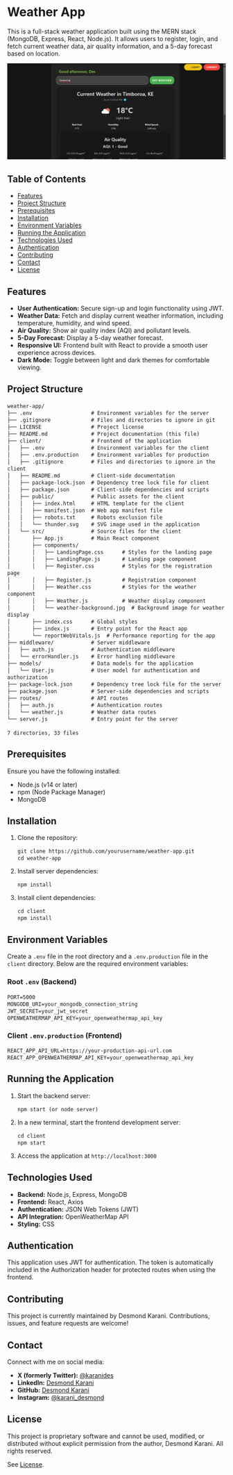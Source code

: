 # Weather App

This is a full-stack weather application built using the MERN stack (MongoDB, Express, React, Node.js). It allows users to register, login, and fetch current weather data, air quality information, and a 5-day forecast based on location.

![Project Screenshot](./image.png)

## Table of Contents

- [Features](#features)
- [Project Structure](#project-structure)
- [Prerequisites](#prerequisites)
- [Installation](#installation)
- [Environment Variables](#environment-variables)
- [Running the Application](#running-the-application)
- [Technologies Used](#technologies-used)
- [Authentication](#authentication)
- [Contributing](#contributing)
- [Contact](#contact)
- [License](#license)

## Features

- **User Authentication:** Secure sign-up and login functionality using JWT.
- **Weather Data:** Fetch and display current weather information, including temperature, humidity, and wind speed.
- **Air Quality:** Show air quality index (AQI) and pollutant levels.
- **5-Day Forecast:** Display a 5-day weather forecast.
- **Responsive UI:** Frontend built with React to provide a smooth user experience across devices.
- **Dark Mode:** Toggle between light and dark themes for comfortable viewing.

## Project Structure

```
weather-app/
├── .env                   # Environment variables for the server
├── .gitignore             # Files and directories to ignore in git
├── LICENSE                # Project license
├── README.md              # Project documentation (this file)
├── client/                # Frontend of the application
│   ├── .env               # Environment variables for the client
│   ├── .env.production    # Environment variables for production
│   ├── .gitignore         # Files and directories to ignore in the client
│   ├── README.md          # Client-side documentation
│   ├── package-lock.json  # Dependency tree lock file for client
│   ├── package.json       # Client-side dependencies and scripts
│   ├── public/            # Public assets for the client
│   │   ├── index.html     # HTML template for the client
│   │   ├── manifest.json  # Web app manifest file
│   │   ├── robots.txt     # Robots exclusion file
│   │   └── thunder.svg    # SVG image used in the application
│   └── src/               # Source files for the client
│       ├── App.js         # Main React component
│       ├── components/
│       │   ├── LandingPage.css      # Styles for the landing page
│       │   ├── LandingPage.js       # Landing page component
│       │   ├── Register.css         # Styles for the registration page
│       │   ├── Register.js          # Registration component
│       │   ├── Weather.css          # Styles for the weather component
│       │   ├── Weather.js           # Weather display component
│       │   └── weather-background.jpg  # Background image for weather display
│       ├── index.css      # Global styles
│       ├── index.js       # Entry point for the React app
│       └── reportWebVitals.js  # Performance reporting for the app
├── middleware/            # Server middleware
│   ├── auth.js            # Authentication middleware
│   └── errorHandler.js    # Error handling middleware
├── models/                # Data models for the application
│   └── User.js            # User model for authentication and authorization
├── package-lock.json      # Dependency tree lock file for the server
├── package.json           # Server-side dependencies and scripts
├── routes/                # API routes
│   ├── auth.js            # Authentication routes
│   └── weather.js         # Weather data routes
└── server.js              # Entry point for the server

7 directories, 33 files
```

## Prerequisites

Ensure you have the following installed:
- Node.js (v14 or later)
- npm (Node Package Manager)
- MongoDB

## Installation

1. Clone the repository:
    ```
    git clone https://github.com/yourusername/weather-app.git
    cd weather-app
    ```

2. Install server dependencies:
    ```
    npm install
    ```

3. Install client dependencies:
    ```
    cd client
    npm install
    ```

## Environment Variables

Create a `.env` file in the root directory and a `.env.production` file in the `client` directory. Below are the required environment variables:

### Root `.env` (Backend)
```
PORT=5000
MONGODB_URI=your_mongodb_connection_string
JWT_SECRET=your_jwt_secret
OPENWEATHERMAP_API_KEY=your_openweathermap_api_key
```

### Client `.env.production` (Frontend)
```
REACT_APP_API_URL=https://your-production-api-url.com
REACT_APP_OPENWEATHERMAP_API_KEY=your_openweathermap_api_key
```

## Running the Application

1. Start the backend server:
   ```
   npm start (or node server)
   ```

2. In a new terminal, start the frontend development server:
   ```
   cd client
   npm start
   ```

3. Access the application at `http://localhost:3000`

## Technologies Used

- **Backend:** Node.js, Express, MongoDB
- **Frontend:** React, Axios
- **Authentication:** JSON Web Tokens (JWT)
- **API Integration:** OpenWeatherMap API
- **Styling:** CSS

## Authentication

This application uses JWT for authentication. The token is automatically included in the Authorization header for protected routes when using the frontend.

## Contributing

This project is currently maintained by Desmond Karani. Contributions, issues, and feature requests are welcome!

## Contact

Connect with me on social media:

- **X (formerly Twitter):** [@karanides](https://x.com/karani_des)
- **LinkedIn:** [Desmond Karani](https://www.linkedin.com/in/desmond-karani-a78359b2/)
- **GitHub:** [Desmond Karani](https://github.com/DesmondKarani)
- **Instagram:** [@karani_desmond](https://www.instagram.com/karani_desmond/)

## License

This project is proprietary software and cannot be used, modified, or distributed without explicit permission from the author, Desmond Karani. All rights reserved.

See [License](./LICENSE).
